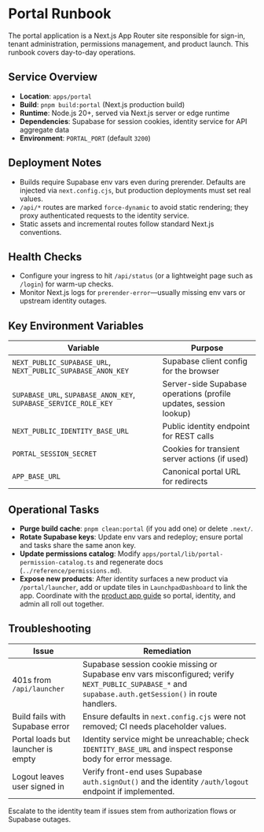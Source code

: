 # Portal Runbook

The portal application is a Next.js App Router site responsible for sign-in, tenant administration, permissions management, and product launch. This runbook covers day-to-day operations.

## Service Overview

- **Location**: `apps/portal`
- **Build**: `pnpm build:portal` (Next.js production build)
- **Runtime**: Node.js 20+, served via Next.js server or edge runtime
- **Dependencies**: Supabase for session cookies, identity service for API aggregate data
- **Environment**: `PORTAL_PORT` (default `3200`)

## Deployment Notes

- Builds require Supabase env vars even during prerender. Defaults are injected via `next.config.cjs`, but production deployments must set real values.
- `/api/*` routes are marked `force-dynamic` to avoid static rendering; they proxy authenticated requests to the identity service.
- Static assets and incremental routes follow standard Next.js conventions.

## Health Checks

- Configure your ingress to hit `/api/status` (or a lightweight page such as `/login`) for warm-up checks.
- Monitor Next.js logs for `prerender-error`—usually missing env vars or upstream identity outages.

## Key Environment Variables

| Variable | Purpose |
| --- | --- |
| `NEXT_PUBLIC_SUPABASE_URL`, `NEXT_PUBLIC_SUPABASE_ANON_KEY` | Supabase client config for the browser |
| `SUPABASE_URL`, `SUPABASE_ANON_KEY`, `SUPABASE_SERVICE_ROLE_KEY` | Server-side Supabase operations (profile updates, session lookup) |
| `NEXT_PUBLIC_IDENTITY_BASE_URL` | Public identity endpoint for REST calls |
| `PORTAL_SESSION_SECRET` | Cookies for transient server actions (if used) |
| `APP_BASE_URL` | Canonical portal URL for redirects |

## Operational Tasks

- **Purge build cache**: `pnpm clean:portal` (if you add one) or delete `.next/`.
- **Rotate Supabase keys**: Update env vars and redeploy; ensure portal and tasks share the same anon key.
- **Update permissions catalog**: Modify `apps/portal/lib/portal-permission-catalog.ts` and regenerate docs (`../reference/permissions.md`).
- **Expose new products**: After identity surfaces a new product via `/portal/launcher`, add or update tiles in `LaunchpadDashboard` to link the app. Coordinate with the [product app guide](../../guides/adding-a-product-app.md) so portal, identity, and admin all roll out together.

## Troubleshooting

| Issue | Remediation |
| --- | --- |
| 401s from `/api/launcher` | Supabase session cookie missing or Supabase env vars misconfigured; verify `NEXT_PUBLIC_SUPABASE_*` and `supabase.auth.getSession()` in route handlers. |
| Build fails with Supabase error | Ensure defaults in `next.config.cjs` were not removed; CI needs placeholder values. |
| Portal loads but launcher is empty | Identity service might be unreachable; check `IDENTITY_BASE_URL` and inspect response body for error message. |
| Logout leaves user signed in | Verify front-end uses Supabase `auth.signOut()` and the identity `/auth/logout` endpoint if implemented. |

Escalate to the identity team if issues stem from authorization flows or Supabase outages.
